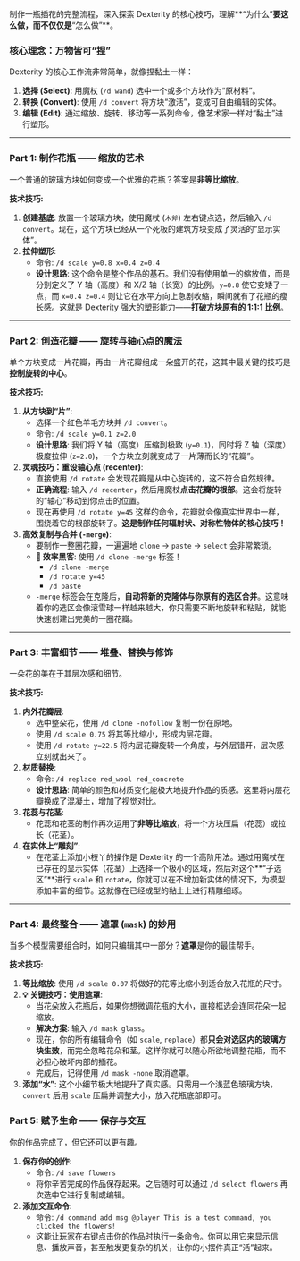 制作一瓶插花的完整流程，深入探索 Dexterity 的核心技巧，理解**“为什么”**要这么做，而不仅仅是**“怎么做”**。

### 核心理念：万物皆可“捏”

Dexterity 的核心工作流非常简单，就像捏黏土一样：
1.  **选择 (Select)**: 用魔杖 (`/d wand`) 选中一个或多个方块作为“原材料”。
2.  **转换 (Convert)**: 使用 `/d convert` 将方块“激活”，变成可自由编辑的实体。
3.  **编辑 (Edit)**: 通过缩放、旋转、移动等一系列命令，像艺术家一样对“黏土”进行塑形。

---

### Part 1: 制作花瓶 —— 缩放的艺术

一个普通的玻璃方块如何变成一个优雅的花瓶？答案是**非等比缩放**。

**技术技巧:**
1.  **创建基底**: 放置一个玻璃方块，使用魔杖 (`木斧`) 左右键点选，然后输入 `/d convert`。现在，这个方块已经从一个死板的建筑方块变成了灵活的“显示实体”。
2.  **拉伸塑形**:
    -   命令: `/d scale y=0.8 x=0.4 z=0.4`
    -   **设计思路**: 这个命令是整个作品的基石。我们没有使用单一的缩放值，而是分别定义了 Y 轴（高度）和 X/Z 轴（长宽）的比例。`y=0.8` 使它变矮了一点，而 `x=0.4 z=0.4` 则让它在水平方向上急剧收缩，瞬间就有了花瓶的瘦长感。这就是 Dexterity 强大的塑形能力——**打破方块原有的 1:1:1 比例**。

---

### Part 2: 创造花瓣 —— 旋转与轴心点的魔法

单个方块变成一片花瓣，再由一片花瓣组成一朵盛开的花，这其中最关键的技巧是**控制旋转的中心**。

**技术技巧:**
1.  **从方块到“片”**:
    -   选择一个红色羊毛方块并 `/d convert`。
    -   命令: `/d scale y=0.1 z=2.0`
    -   **设计思路**: 我们将 Y 轴（高度）压缩到极致 (`y=0.1`)，同时将 Z 轴（深度）极度拉伸 (`z=2.0`)，一个方块立刻就变成了一片薄而长的“花瓣”。
2.  **灵魂技巧：重设轴心点 (recenter)**:
    -   直接使用 `/d rotate` 会发现花瓣是从中心旋转的，这不符合自然规律。
    -   **正确流程**: 输入 `/d recenter`，然后用魔杖**点击花瓣的根部**。这会将旋转的“轴心”移动到你点击的位置。
    -   现在再使用 `/d rotate y=45` 这样的命令，花瓣就会像真实世界中一样，围绕着它的根部旋转了。**这是制作任何辐射状、对称性物体的核心技巧！**
3.  **高效复制与合并 (`-merge`)**:
    -   要制作一整圈花瓣，一遍遍地 `clone` -> `paste` -> `select` 会非常繁琐。
    -   **🚀 效率黑客**: 使用 `/d clone -merge` 标签！
        -   `/d clone -merge`
        -   `/d rotate y=45`
        -   `/d paste`
    -   `-merge` 标签会在克隆后，**自动将新的克隆体与你原有的选区合并**。这意味着你的选区会像滚雪球一样越来越大，你只需要不断地旋转和粘贴，就能快速创建出完美的一圈花瓣。

---

### Part 3: 丰富细节 —— 堆叠、替换与修饰

一朵花的美在于其层次感和细节。

**技术技巧:**
1.  **内外花瓣层**:
    -   选中整朵花，使用 `/d clone -nofollow` 复制一份在原地。
    -   使用 `/d scale 0.75` 将其等比缩小，形成内层花瓣。
    -   使用 `/d rotate y=22.5` 将内层花瓣旋转一个角度，与外层错开，层次感立刻就出来了。
2.  **材质替换**:
    -   命令: `/d replace red_wool red_concrete`
    -   **设计思路**: 简单的颜色和材质变化能极大地提升作品的质感。这里将内层花瓣换成了混凝土，增加了视觉对比。
3.  **花蕊与花茎**:
    -   花蕊和花茎的制作再次运用了**非等比缩放**，将一个方块压扁（花蕊）或拉长（花茎）。
4.  **在实体上“雕刻”**:
    -   在花茎上添加小枝丫的操作是 Dexterity 的一个高阶用法。通过用魔杖在已存在的显示实体（花茎）上选择一个极小的区域，然后对这个**“子选区”**进行 `scale` 和 `rotate`，你就可以在不增加新实体的情况下，为模型添加丰富的细节。这就像在已经成型的黏土上进行精雕细琢。

---

### Part 4: 最终整合 —— 遮罩 (`mask`) 的妙用

当多个模型需要组合时，如何只编辑其中一部分？**遮罩**是你的最佳帮手。

**技术技巧:**
1.  **等比缩放**: 使用 `/d scale 0.07` 将做好的花等比缩小到适合放入花瓶的尺寸。
2.  **💡 关键技巧：使用遮罩**:
    -   当花朵放入花瓶后，如果你想微调花瓶的大小，直接框选会连同花朵一起缩放。
    -   **解决方案**: 输入 `/d mask glass`。
    -   现在，你的所有编辑命令（如 `scale`, `replace`）都**只会对选区内的玻璃方块生效**，而完全忽略花朵和茎。这样你就可以随心所欲地调整花瓶，而不必担心破坏内部的插花。
    -   完成后，记得使用 `/d mask -none` 取消遮罩。
3.  **添加“水”**: 这个小细节极大地提升了真实感。只需用一个浅蓝色玻璃方块，`convert` 后用 `scale` 压扁并调整大小，放入花瓶底部即可。

### Part 5: 赋予生命 —— 保存与交互

你的作品完成了，但它还可以更有趣。

1.  **保存你的创作**:
    -   命令: `/d save flowers`
    -   将你辛苦完成的作品保存起来。之后随时可以通过 `/d select flowers` 再次选中它进行复制或编辑。
2.  **添加交互命令**:
    -   命令: `/d command add msg @player This is a test command, you clicked the flowers!`
    -   这能让玩家在右键点击你的作品时执行一条命令。你可以用它来显示信息、播放声音，甚至触发更复杂的机关，让你的小摆件真正“活”起来。
